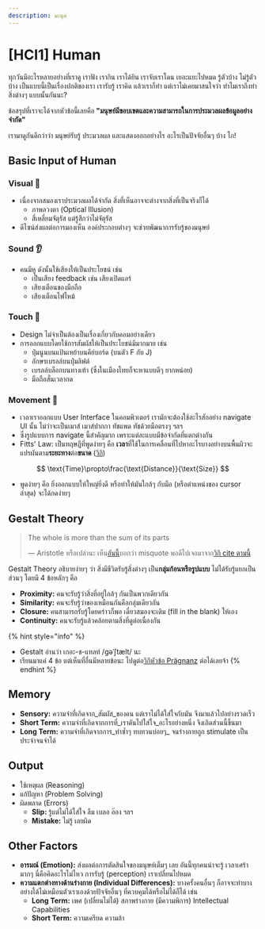 ```yaml
---
description: มะนุด
---
```


# \[HCI1] Human

ทุกวันมีอะไรหลายอย่างที่เราดู เราฟัง เรากิน เราได้ยิน เราจับเราโดน เยอะแยะไปหมด รู้ตัวบ้าง ไม่รู้ตัวบ้าง เป็นแบบนี้เป็นเรื่องปกติของเรา เรารับรู้ เราคิด แล้วเราก็ทำ แต่เราไม่เคยมาสนใจว่า ทำไมเราถึงทำสิ่งต่างๆ แบบนั้นกันนะ?

ข้อสรุปที่เราจะได้จากหัวข้อนี้เลยคือ **"มนุษย์มีขอบเขตและความสามารถในการประมวลผลข้อมูลอย่างจำกัด"**

เรามาดูกันดีกว่าว่า มนุษย์รับรู้ ประมวลผล และแสดงออกอย่างไร อะไรเป็นปัจจัยอื่นๆ บ้าง โก!

## Basic Input of Human

### Visual 👀

* เนื่องจากสมองเราประมวลผลได้จำกัด สิ่งที่เห็นอาจจะต่างจากสิ่งที่เป็นจริงก็ได้
  * ภาพลวงตา (Optical Illusion)
  * สี่เหลี่ยมจัตุรัส แต่รู้สึกว่าไม่จัตุรัส
* ดีไซน์ส่งผลต่อการมองเห็น องค์ประกอบต่างๆ จะช่วยพัฒนาการรับรู้ของมนุษย์

### Sound 👂

* คนมีหู ดังนั้นใช้เสียงให้เป็นประโยชน์ เช่น
  * เป็นเสียง feedback เช่น เสียงเปิดแอร์
  * เสียงเตือนของมือถือ
  * เสียงเตือนไฟไหม้

### Touch 🖖

* Design ไม่จำเป็นต้องเป็นเรื่องเกี่ยวกับคอมอย่างเดียว
* การออกแบบโดยใช้การสัมผัสให้เป็นประโยชน์มีมากมาย เช่น
  * ปุ่มนูนบนแป้นเหย้าบนคีย์บอร์ด (บนตัว F กับ J)
  * อักษรเบรลล์บนปุ่มลิฟต์
  * เบรลล์บล็อกบนทางเท้า (ซึ่งในเมืองไทยก็จะหาแบบดีๆ ยากหน่อย)
  * มือถือสั่นเวลากด

### Movement 💃

* เวลาเราออกแบบ User Interface ในคอมพิวเตอร์ เรามักจะต้องใช้อะไรสักอย่าง navigate UI นั้น ไม่ว่าจะเป็นเมาส์ เมาส์ปากกา ทัชแพด ทัชด้วยมือตรงๆ ฯลฯ
* ซึ่งรูปแบบการ navigate นี้สำคัญมาก เพราะแต่ละแบบมีข้อจำกัดที่แตกต่างกัน
* Fitts' Law: เป็นทฤษฎีที่พูดง่ายๆ คือ **เวลา**ที่ใช้ในการเคลื่อนที่ไปหาอะไรบางอย่างบนพื้นผิวจะแปรผันตาม**ระยะทาง**ต่อ**ขนาด** ([วิกิ](https://en.wikipedia.org/wiki/Fitts's\_law))

$$
\text{Time}\propto\frac{\text{Distance}}{\text{Size}}
$$

* พูดง่ายๆ คือ ยิ่งออกแบบให้ใหญ่ยิ่งดี หรือทำให้มันใกล้ๆ กับมือ (หรือตำแหน่งของ cursor ล่าสุด) จะได้กดง่ายๆ

## Gestalt Theory

> The whole is more than the sum of its parts
>
> — Aristotle หรือเปล่านะ เห็น[อันนี้](https://se-scholar.com/se-blog/2017/6/23/who-said-the-whole-is-greater-than-the-sum-of-the-parts)บอกว่า misquote  พอดีไปเจอมาจาก[วิกิ cite ตามนี้](https://en.wikipedia.org/wiki/Gestalt\_psychology#cite\_note-Sternberg6e-9)

Gestalt Theory อธิบายง่ายๆ ว่า สิ่งมีชีวิตรับรู้สิ่งต่างๆ เป็น**กลุ่มก้อนหรือรูปแบบ** ไม่ได้รับรู้แยกเป็นส่วนๆ โดยมี 4 ข้อหลักๆ คือ

* **Proximity:** คนจะรับรู้ว่าสิ่งที่อยู่ใกล้ๆ กันเป็นพวกเดียวกัน
* **Similarity:** คนจะรับรู้ว่าของเหมือนกันคือกลุ่มเดียวกัน
* **Closure:** คนสามารถรับรู้โดยคร่าวก็พอ เดี๋ยวสมองจะเติม (fill in the blank) ให้เอง
* **Continuity:** คนจะรับรู้แล้วคล้อยตามสิ่งที่ดูต่อเนื่องกัน

{% hint style="info" %}
* Gestalt อ่านว่า เกอะ-ช-แทลท์ /ɡəˈʃtælt/ นะ
* เรียนมาแค่ 4 ข้อ แต่เห็นที่อื่นมีหลายข้อนะ ไปดูต่อ[วิกิหัวข้อ Prägnanz](https://en.wikipedia.org/wiki/Gestalt\_psychology#Pr%C3%A4gnanz) ต่อได้เลยจ้า
{% endhint %}

## Memory

* **Sensory:** ความจำที่เกิดจาก_สัมผัส_ของคน แต่เราไม่ได้ใส่ใจกับมัน จึงมาแล้วไปอย่างรวดเร็ว
* **Short Term:** ความจำที่เกิดจากการที่_เราดันไปใส่ใจ_อะไรอย่างหนึ่ง จึงเกิดส่วนนี้ขึ้นมา
* **Long Term:** ความจำที่เกิดจากการ_ทำซ้ำๆ ทบทวนบ่อยๆ_ จนร่างกายถูก stimulate เป็นประจำจนจำได้

## Output

* ใช้เหตุผล (Reasoning)
* แก้ปัญหา (Problem Solving)
* ผิดพลาด (Errors)
  * **Slip:** รู้แต่ไม่ได้ใส่ใจ ลืม เบลอ อ๊อง ฯลฯ
  * **Mistake:** ไม่รู้ เลยผิด

## Other Factors

* **อารมณ์ (Emotion):** ส่งผลต่อการตัดสินใจของมนุษย์เต็มๆ เลย อันนี้ทุกคนน่าจะรู้ เวลาเศร้ามากๆ นี่คือคิดอะไรไม่ไหว การรับรู้ (perception) เราเปลี่ยนไปหมด
* **ความแตกต่างทางด้านร่างกาย (Individual Differences):** บางครั้งคนอื่นๆ ก็อาจจะทำบางอย่างได้ไม่เหมือนตัวเราเองด้วยปัจจัยอื่นๆ ที่ควบคุมได้หรือไม่ได้ก็ได้ เช่น
  * **Long Term:** เพศ (เปลี่ยนไม่ได้) สภาพร่างกาย (มีความพิการ) Intellectual Capabilities
  * **Short Term:** ความเครียด ความล้า
